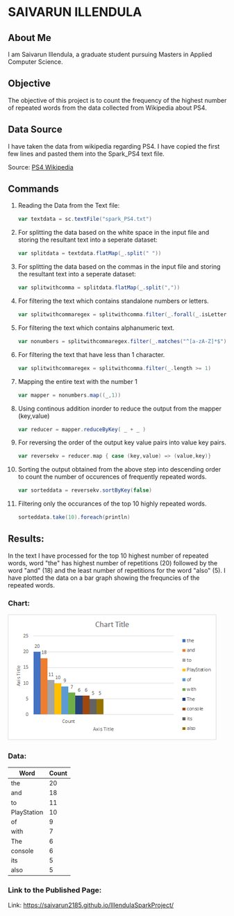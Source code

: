 # SAIVARUN ILLENDULA

## About Me
I am Saivarun Illendula, a graduate student pursuing Masters in Applied Computer Science.
## Objective

The objective of this project is to count the frequency of the highest number of repeated words from the data collected from Wikipedia about PS4.

## Data Source

I have taken the data from wikipedia regarding PS4. I have copied the first few lines and pasted them into the Spark_PS4 text file.

Source: [PS4 Wikipedia](https://en.wikipediaorg/wiki/PlayStation)



## Commands

1. Reading the Data from the Text file:
    ```Scala
    var textdata = sc.textFile("spark_PS4.txt")
    ```

2. For splitting the data based on the white space in the input file and storing the resultant text into a seperate dataset:
    ```Scala
    var splitdata = textdata.flatMap(_.split(" "))
    ```

3.  For splitting the data based on the commas in the input file and storing the resultant text into a seperate dataset:
    ```Scala
    var splitwithcomma = splitdata.flatMap(_.split(","))
    ```

4. For filtering the text which contains standalone numbers or letters.
    ```Scala
    var splitwithcommaregex = splitwithcomma.filter(_.forall(_.isLetterOrDigit))
    ```

5. For filtering the text which contains alphanumeric text.
    ```Scala
    var nonumbers = splitwithcommaregex.filter(_.matches("^[a-zA-Z]*$"))
    ```
6. For filtering the text that have less than 1 character.
    ```Scala
    var splitwithcommaregex = splitwithcomma.filter(_.length >= 1)
    ```
6. Mapping the entire text with the number 1 
    ```Scala
    var mapper = nonumbers.map((_,1))
    ```

7. Using continous addition inorder to reduce the output from the mapper (key,value)  
    ```Scala
    var reducer = mapper.reduceByKey( _ + _ )
    ```

8. For reversing the order of the output key value pairs into value key pairs.
    ```Scala
    var reversekv = reducer.map { case (key,value) => (value,key)}
    ```

9. Sorting the output obtained from the above step into descending order to count the number of occurences of frequently repeated words.
    ```Scala
    var sorteddata = reversekv.sortByKey(false)
    ```

10. Filtering only the occurances of the top 10 highly repeated words.
    ```Scala
    sorteddata.take(10).foreach(println)
    ```
## Results:

In the text I have processed for the top 10 highest number of repeated words, word "the" has highest number of repetitions (20) followed by the word "and" (18) and the least number of repetitions for the word "also" (5). I have plotted the data on a bar graph showing the frequncies of the repeated words.
### Chart:
<img src = "Images/WordCount.png" alt = "Word Count Chart">


### Data:

| Word        | Count |
|-------------|-------|
| the         | 20    |
| and         | 18    |
| to          | 11    |
| PlayStation | 10    |
| of          | 9     |
| with        | 7     |
| The         | 6     |
| console     | 6     |
| its         | 5     |
| also        | 5     |


### Link to the Published Page:
Link: 
https://saivarun2185.github.io/IllendulaSparkProject/